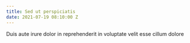 ```yaml
---
title: Sed ut perspiciatis
date: 2021-07-19 08:10:00 Z
---
```


Duis aute irure dolor in reprehenderit in voluptate velit esse cillum dolore